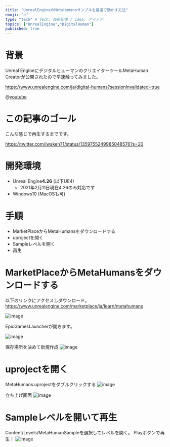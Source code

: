 ```yaml
---
title: "UnrealEngineのMetaHumansサンプルを最速で動かす方法"
emoji: "🔥"
type: "tech" # tech: 技術記事 / idea: アイデア
topics: ["UnrealEngine","DigitalHuman"]
published: true
---
```


# 背景

Unreal EngineにデジタルヒューマンのクリエイターツールMetaHuman Creatorが公開されたので早速触ってみました。

https://www.unrealengine.com/ja/digital-humans?sessionInvalidated=true

@[youtube](S3F1vZYpH8c)

# この記事のゴール

こんな感じで再生するまでです。

https://twitter.com/iwaken71/status/1359755249985048576?s=20

# 開発環境

- Unreal Engine**4.26** (以下UE4)
    - 2021年2月11日現在4.26のみ対応です
- Windows10 (MacOSも可)

# 手順
- MarketPlaceからMetaHumansをダウンロードする
- uprojectを開く
- Sampleレベルを開く
- 再生

# MarketPlaceからMetaHumansをダウンロードする

以下のリンクにアクセスしダウンロード。
https://www.unrealengine.com/marketplace/ja/learn/metahumans

![image](https://user-images.githubusercontent.com/10010842/107616616-c40a5000-6c91-11eb-997c-efa99372b2e8.png)

EpicGamesLauncherが開きます。

![image](https://user-images.githubusercontent.com/10010842/107616793-13508080-6c92-11eb-9e68-eef35079845b.png)

保存場所を決めて新規作成
![image](https://user-images.githubusercontent.com/10010842/107616952-56125880-6c92-11eb-8be6-ee1e3c984086.png)

# uprojectを開く

MetaHumans.uprojectをダブルクリックする
![image](https://user-images.githubusercontent.com/10010842/107617051-89ed7e00-6c92-11eb-8537-7d7d315a2974.png)

立ち上げ画面
![image](https://user-images.githubusercontent.com/10010842/107617137-ab4e6a00-6c92-11eb-9e4d-5fedf6cbbcbc.png)

# Sampleレベルを開いて再生

Content/Levels/MetaHumanSampleを選択してレベルを開く。
Playボタンで再生！
![image](https://user-images.githubusercontent.com/10010842/107617232-df298f80-6c92-11eb-93d3-509fa6b8e872.png)

